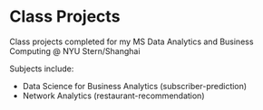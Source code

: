 # Class Projects
Class projects completed for my MS Data Analytics and Business Computing @ NYU Stern/Shanghai

Subjects include:
* Data Science for Business Analytics (subscriber-prediction)
* Network Analytics (restaurant-recommendation)
